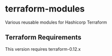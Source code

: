 # terraform-modules
Various reusable modules for Hashicorp Terraform

## Terraform Requirements
This version requires terraform-0.12.x
